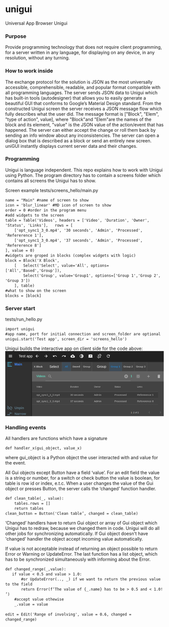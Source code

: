 # unigui #
Universal App Browser Unigui

### Purpose ###
Provide programming technology that does not require client programming, for a server written in any language, for displaying on any device, in any resolution, without any turning.

### How to work inside ###
The exchange protocol for the solution is JSON as the most universally accessible, comprehensible, readable, and popular format compatible with all programming languages.  The server sends JSON data to Unigui which has built-in tools (autodesigner) that allows you to easily generate a beautiful GUI that conforms to Google’s Material Design standard.
From the constructed Unigui screen the server receives a JSON message flow which fully describes what the user did. The message format is ["Block", "Elem", "type of action", value], where "Block"and "Elem"are the names of the block and its element, "value" is the JSON value of the action/event that has happened.
The server can either accept the change or roll them back by sending an info window about any inconsistencies. The server can open a dialog box that is described as a block or send an entirely new screen. uniGUI instantly displays current server data and their changes. 

### Programming ###
Unigui is language independent. This repo explains how to work with Unigui using Python.
The program directory has to contain a screens folder which contains all screens the Unigui has to show.

Screen example tests/screens_hello/main.py
```
name = "Main" #name of screen to show
icon = 'blur_linear' #MD icon of screen to show
order = 0 #order in the program menu
#add widgets to the screen
table = Table('Videos', headers = ['Video', 'Duration', 'Owner', 'Status', 'Links'],   rows = [
    ['opt_sync1_3_0.mp4', '30 seconds', 'Admin', 'Processed', 'Refererence 1'],
    ['opt_sync1_3_0.mp4', '37 seconds', 'Admin', 'Processed', 'Refererence 8']
], value = 0)
#widgets are groped in blocks (complex widgets with logic)
block = Block('X Block', 
    [   Select('Select', value='All', options=['All','Based','Group']),
        Select('Group', value='Group1', options=['Group 1','Group 2', 'Group 3'])
    ], table)
#what to show on the screen
blocks = [block] 
```

### Server start ###
tests/run_hello.py
```
import unigui
#app name, port for initial connection and screen_folder are optional
unigui.start('Test app', screen_dir = 'screens_hello') 
```
Unigui builds the interactive app on client side for the code above:
![alt text](https://github.com/Claus1/unigui/blob/main/tests/screen1.png?raw=true)

### Handling events ###
All handlers are functions which have a signature
```
def handler_x(gui_object, value_x)
```
where gui_object is a Python object the user interacted with and value for the event.

All Gui objects except Button have a field ‘value’. 
For an edit field the value is a string or number, for a switch or check button the value is boolean, for table is row id or index, e.t.c.
When a user changes the value of the Gui object or presses Button, the server calls the ‘changed’ function handler.

```
def clean_table(_, value):
    tables.rows = []
    return tables
clean_button = Button('Clean table’, changed = clean_table)
```

‘Changed’ handlers have to return Gui object or array of Gui object which Unigui has to redraw, because we changed them in code. Unigui will do all other jobs for synchronizing automatically. If Gui object doesn't have 'changed' handler the object accept incoming value automatically.

If value is not acceptable instead of returning an object possible to return Error or Warning or UpdateError. The last function has a list object, which has to be synchronized simultaneously with informing about the Error.

```
def changed_range(_,value):
   if value < 0.5 and value > 1.0:
       #or UpdateError(.., _) if we want to return the previous value to the field
       return Error(f‘The value of {_.name} has to be > 0.5 and < 1.0! ’) 
    #accept value othewise
    _.value = value

edit = Edit('Range of involving', value = 0.6, changed = changed_range)
```






